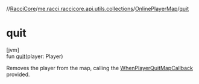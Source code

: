 //[RacciCore](../../../index.md)/[me.racci.raccicore.api.utils.collections](../index.md)/[OnlinePlayerMap](index.md)/[quit](quit.md)

# quit

[jvm]\
fun [quit](quit.md)(player: Player)

Removes the player from the map, calling the [WhenPlayerQuitMapCallback](../index.md#-678110128%2FClasslikes%2F-1216412040) provided.
